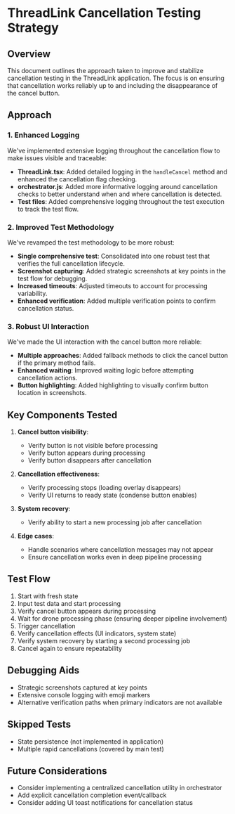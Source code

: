 # ThreadLink Cancellation Testing Strategy

## Overview

This document outlines the approach taken to improve and stabilize cancellation testing in the ThreadLink application. The focus is on ensuring that cancellation works reliably up to and including the disappearance of the cancel button.

## Approach

### 1. Enhanced Logging

We've implemented extensive logging throughout the cancellation flow to make issues visible and traceable:

- **ThreadLink.tsx**: Added detailed logging in the `handleCancel` method and enhanced the cancellation flag checking.
- **orchestrator.js**: Added more informative logging around cancellation checks to better understand when and where cancellation is detected.
- **Test files**: Added comprehensive logging throughout the test execution to track the test flow.

### 2. Improved Test Methodology

We've revamped the test methodology to be more robust:

- **Single comprehensive test**: Consolidated into one robust test that verifies the full cancellation lifecycle.
- **Screenshot capturing**: Added strategic screenshots at key points in the test flow for debugging.
- **Increased timeouts**: Adjusted timeouts to account for processing variability.
- **Enhanced verification**: Added multiple verification points to confirm cancellation status.

### 3. Robust UI Interaction

We've made the UI interaction with the cancel button more reliable:

- **Multiple approaches**: Added fallback methods to click the cancel button if the primary method fails.
- **Enhanced waiting**: Improved waiting logic before attempting cancellation actions.
- **Button highlighting**: Added highlighting to visually confirm button location in screenshots.

## Key Components Tested

1. **Cancel button visibility**:
   - Verify button is not visible before processing
   - Verify button appears during processing
   - Verify button disappears after cancellation

2. **Cancellation effectiveness**:
   - Verify processing stops (loading overlay disappears)
   - Verify UI returns to ready state (condense button enables)

3. **System recovery**:
   - Verify ability to start a new processing job after cancellation

4. **Edge cases**:
   - Handle scenarios where cancellation messages may not appear
   - Ensure cancellation works even in deep pipeline processing

## Test Flow

1. Start with fresh state
2. Input test data and start processing
3. Verify cancel button appears during processing
4. Wait for drone processing phase (ensuring deeper pipeline involvement)
5. Trigger cancellation
6. Verify cancellation effects (UI indicators, system state)
7. Verify system recovery by starting a second processing job
8. Cancel again to ensure repeatability

## Debugging Aids

- Strategic screenshots captured at key points
- Extensive console logging with emoji markers
- Alternative verification paths when primary indicators are not available

## Skipped Tests

- State persistence (not implemented in application)
- Multiple rapid cancellations (covered by main test)

## Future Considerations

- Consider implementing a centralized cancellation utility in orchestrator
- Add explicit cancellation completion event/callback
- Consider adding UI toast notifications for cancellation status

